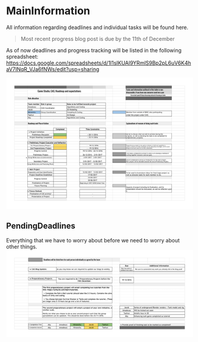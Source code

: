 # MainInformation
All information regarding deadlines and individual tasks will be found here.

> Most recent progress blog post is due by the 11th of December

As of now deadlines and progress tracking will be listed in the following spreadsheet:   https://docs.google.com/spreadsheets/d/1l1sIKUAl9YRmlS9Bp2pL6uV6K4haV7INqR_VJa6fNWs/edit?usp=sharing

![Spreadsheet should show here, if it dosent- someone screwed up](https://github.com/AHAJT/MainInformation/blob/master/Planning%20&%20Role%20Allocation.png "Spreadsheet Updated as of 19/11/2016")

## PendingDeadlines
Everything that we have to worry about before we need to worry about other things.
![Deadlines should show here, if it dosent- someone screwed up](https://github.com/AHAJT/MainInformation/blob/master/Pending%20Deadlines.png "Updated as of 06/12/2016")

